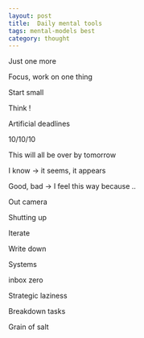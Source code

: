 ```yaml
---
layout: post
title:  Daily mental tools 
tags: mental-models best
category: thought
---
```



Just one more 

Focus, work on one thing 

Start small 

Think ! 


Artificial deadlines

10/10/10 

This will all be over by tomorrow 

I know -> it seems, it appears 

Good, bad -> I feel this way because .. 

Out camera 

Shutting up 

Iterate 

Write down 

Systems 

inbox zero 

Strategic laziness

Breakdown tasks 

Grain of salt 
